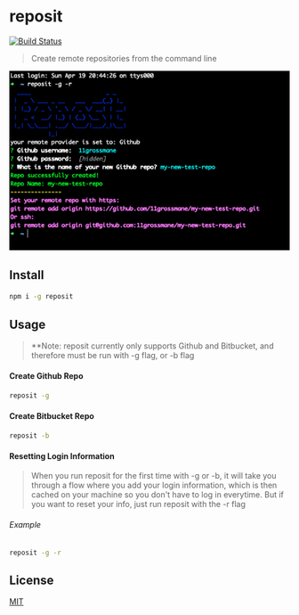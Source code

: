 # reposit

[![Build Status](https://travis-ci.org/11grossmane/reposit.svg?branch=master)](https://travis-ci.org/11grossmane/reposit)

> Create remote repositories from the command line

![reposit-screenshot](https://github.com/11grossmane/reposit/blob/master/reposit-example-usage-edited.png?raw=true)

## Install

```bash
npm i -g reposit
```

## Usage

> \*\*Note: reposit currently only supports Github and Bitbucket,
> and therefore must be run with -g flag, or -b flag

#### Create Github Repo

```bash
reposit -g
```

#### Create Bitbucket Repo

```bash
reposit -b
```

#### Resetting Login Information

> When you run reposit for the first time with -g or -b, it will take you through a flow where you add your login information, which is then cached on your machine so you don't have to log in everytime. But if you want to reset your info, just run reposit with the -r flag

###### Example

```bash
reposit -g -r
```

## License

[MIT](http://vjpr.mit-license.org)
